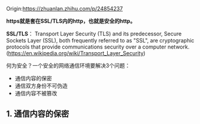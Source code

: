 Origin:https://zhuanlan.zhihu.com/p/24854237                

**https就是套在SSL/TLS内的http，也就是安全的http。**     

**SSL/TLS**：
Transport Layer Security (TLS) and its predecessor, Secure Sockets Layer (SSL), both frequently referred to as "SSL", are cryptographic protocols that provide communications security over a computer network.                  
(https://en.wikipedia.org/wiki/Transport_Layer_Security)      

何为安全？一个安全的网络通信环境要解决3个问题：
- 通信内容的保密
- 通信双方身份不可伪造
- 通信内容不被篡改

## 1. 通信内容的保密

